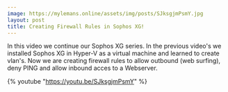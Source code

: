 ```yaml
---
image: https://mylemans.online/assets/img/posts/SJksgjmPsmY.jpg
layout: post
title: Creating Firewall Rules in Sophos XG!
---
```


In this video we continue our Sophos XG series. In the previous video's we installed Sophos XG in Hyper-V as a virtual machine and learned to create vlan's.
Now we are creating firewall rules to allow outbound (web surfing), deny PING and allow inbound acces to a Webserver.

{% youtube "https://youtu.be/SJksgjmPsmY" %}